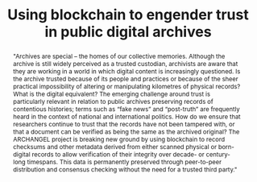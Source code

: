 ---
abstract: '"Archives are special – the homes of our collective memories. Although
  the archive is still widely perceived as a trusted custodian, archivists are aware
  that they are working in a world in which digital content is increasingly questioned.
  Is the archive trusted because of its people and practices or because of the sheer
  practical impossibility of altering or manipulating kilometres of physical records?
  What is the digital equivalent? The emerging challenge around trust is particularly
  relevant in relation to public archives preserving records of contentious histories;
  terms such as “fake news” and “post-truth” are frequently heard in the context of
  national and international politics. How do we ensure that researchers continue
  to trust that the records have not been tampered with, or that a document can be
  verified as being the same as the archived original?

  The ARCHANGEL project is breaking new ground by using blockchain to record checksums
  and other metadata derived from either scanned physical or born-digital records
  to allow verification of their integrity over decade- or century- long timespans.
  This data is permanently preserved through peer-to-peer distribution and consensus
  checking without the need for a trusted third party."'
creators:
- Alex Green
- Mark Bell
- John Sheridan
- John Collomosse
- Tu Bui
- Alan Brown
- Jamie Fawcett
- Olivier Thereaux
- Jeni Tennison
date: null
document_url: https://services.phaidra.univie.ac.at/api/object/o:923629/download
grand_parent: iPRES
institutions: []
keywords:
- boston
landing_page_url: https://phaidra.univie.ac.at/o:923629
language: eng
layout: publication
license: CC BY 4.0 International
notes_url: null
parent: iPRES 2018
publication_type: paper
size: 141098
slides_url: null
source_name: iPRES
stream_url: null
title: Using blockchain to engender trust in public digital archives
year: 2018
---